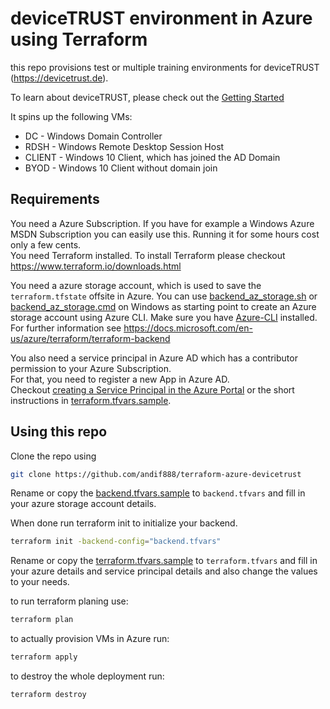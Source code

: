 # deviceTRUST environment in Azure using Terraform
this repo provisions test or multiple training environments for deviceTRUST (https://devicetrust.de).

To learn about deviceTRUST, please check out the [Getting Started](https://docs.devicetrust.com/docs/getting-started/)

It spins up the following VMs:
- DC - Windows Domain Controller
- RDSH - Windows Remote Desktop Session Host
- CLIENT - Windows 10 Client, which has joined the AD Domain
- BYOD - Windows 10 Client without domain join

## Requirements
You need a Azure Subscription. If you have for example a Windows Azure MSDN Subscription you can easily use this. Running it for some hours cost only a few cents.  
You need Terraform installed. To install Terraform please checkout https://www.terraform.io/downloads.html  

You need a azure storage account, which is used to save the `terraform.tfstate` offsite in Azure.
You can use [backend_az_storage.sh](backend_az_storage.sh) or [backend_az_storage.cmd](backend_az_storage.cmd) on Windows as starting point to create an Azure storage account using Azure CLI. Make sure you have [Azure-CLI](https://docs.microsoft.com/en-us/cli/azure/install-azure-cli) installed. For further information see https://docs.microsoft.com/en-us/azure/terraform/terraform-backend

You also need a service principal in Azure AD which has a contributor permission to your Azure Subscription.  
For that, you need to register a new App in Azure AD.  
Checkout [creating a Service Principal in the Azure Portal](https://www.terraform.io/docs/providers/azurerm/auth/service_principal_client_secret.html) or the short instructions in [terraform.tfvars.sample](terraform.tfvars.sample).

## Using this repo

Clone the repo using
```bash
git clone https://github.com/andif888/terraform-azure-devicetrust
```

Rename or copy the [backend.tfvars.sample](backend.tfvars.sample) to `backend.tfvars` and fill in your azure storage account details.

When done run terraform init to initialize your backend.
```bash
terraform init -backend-config="backend.tfvars"
```
Rename or copy the [terraform.tfvars.sample](terraform.tfvars.sample) to `terraform.tfvars` and fill in your azure details and service principal details and also change the values to your needs.


to run terraform planing use:
```bash
terraform plan
```

to actually provision VMs in Azure run:
```bash
terraform apply
```

to destroy the whole deployment run:
```bash
terraform destroy
```
